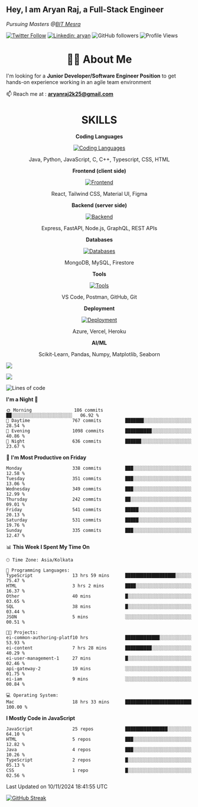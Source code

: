<h2>Hey, I am Aryan Raj, a Full-Stack Engineer</h2>
<p><em>Pursuing Masters @<a href="https://bitmesra.ac.in/">BIT Mesra
</em></p>

[![Twitter Follow](https://img.shields.io/twitter/follow/desikiteretsu_?label=aryanintech)](https://twitter.com/aryanintech_)
[![Linkedin: aryan](https://img.shields.io/badge/-aryan-blue?style=flat-square&logo=Linkedin&logoColor=white&link=https://www.linkedin.com/in/aryanraj24/)](https://www.linkedin.com/in/aryanraj24/)
![GitHub followers](https://img.shields.io/github/followers/aryan-139?label=Follow&style=social)
![Profile Views](https://komarev.com/ghpvc/?username=aryan-139&color=brightgreen&base=1600)

<h1 align="center"> 🧑‍💻 About Me</h1>
 
 I'm looking for a **Junior Developer/Software Engineer Position** to get hands-on experience working in an agile team environment

📫 Reach me at : **aryanraj2k25@gmail.com**

<h1 align="center">SKILLS</h1>

<p align="center"><strong>Coding Languages</strong></p>
<p align="center">
  <a href="https://skillicons.dev/icons?i=java,python,javascript,c,cpp,typescript,css,html&theme=dark">
    <img src="https://skillicons.dev/icons?i=java,python,javascript,c,cpp,typescript,css,html&theme=dark" alt="Coding Languages">
  </a>
</p>
<p align="center">Java, Python, JavaScript, C, C++, Typescript, CSS, HTML</p>

<p align="center"><strong>Frontend (client side)</strong></p>
<p align="center">
  <a href="https://skillicons.dev/icons?i=react,tailwind,materialui,figma&theme=dark">
    <img src="https://skillicons.dev/icons?i=react,tailwind,materialui,figma&theme=dark" alt="Frontend">
  </a>
</p>
<p align="center">React, Tailwind CSS, Material UI, Figma</p>

<p align="center"><strong>Backend (server side)</strong></p>
<p align="center">
  <a href="https://skillicons.dev/icons?i=express,nodejs,fastapi,graphql&theme=dark">
    <img src="https://skillicons.dev/icons?i=express,nodejs,fastapi,graphql&theme=dark" alt="Backend">
  </a>
</p>
<p align="center">Express, FastAPI, Node.js, GraphQL, REST APIs</p>

<p align="center"><strong>Databases</strong></p>
<p align="center">
  <a href="https://skillicons.dev/icons?i=mongodb,mysql,firebase&theme=dark">
    <img src="https://skillicons.dev/icons?i=mongodb,mysql,firebase&theme=dark" alt="Databases">
  </a>
</p>
<p align="center">MongoDB, MySQL, Firestore</p>

<p align="center"><strong>Tools</strong></p>
<p align="center">
  <a href="https://skillicons.dev/icons?i=vscode,postman,github,git&theme=dark">
    <img src="https://skillicons.dev/icons?i=vscode,postman,github,git&theme=dark" alt="Tools">
  </a>
</p>
<p align="center">VS Code, Postman, GitHub, Git</p>

<p align="center"><strong>Deployment</strong></p>
<p align="center">
  <a href="https://skillicons.dev/icons?i=azure,vercel,heroku&theme=dark">
    <img src="https://skillicons.dev/icons?i=azure,vercel,heroku&theme=dark" alt="Deployment">
  </a>
</p>
<p align="center">Azure, Vercel, Heroku</p>

<p align="center"><strong>AI/ML</strong></p>
<p align="center">Scikit-Learn, Pandas, Numpy, Matplotlib, Seaborn</p>



![](http://github-profile-summary-cards.vercel.app/api/cards/profile-details?username=aryan-139&theme=aura_dark)

<div display="flex">

![](http://github-profile-summary-cards.vercel.app/api/cards/stats?username=aryan-139&theme=aura_dark)


<div>


<!--START_SECTION:waka-->
![Lines of code](https://img.shields.io/badge/From%20Hello%20World%20I%27ve%20Written-1.9%20million%20lines%20of%20code-blue)

**I'm a Night 🦉** 

```text
🌞 Morning                186 commits         ██░░░░░░░░░░░░░░░░░░░░░░░   06.92 % 
🌆 Daytime                767 commits         ███████░░░░░░░░░░░░░░░░░░   28.54 % 
🌃 Evening                1098 commits        ██████████░░░░░░░░░░░░░░░   40.86 % 
🌙 Night                  636 commits         ██████░░░░░░░░░░░░░░░░░░░   23.67 % 
```
📅 **I'm Most Productive on Friday** 

```text
Monday                   338 commits         ███░░░░░░░░░░░░░░░░░░░░░░   12.58 % 
Tuesday                  351 commits         ███░░░░░░░░░░░░░░░░░░░░░░   13.06 % 
Wednesday                349 commits         ███░░░░░░░░░░░░░░░░░░░░░░   12.99 % 
Thursday                 242 commits         ██░░░░░░░░░░░░░░░░░░░░░░░   09.01 % 
Friday                   541 commits         █████░░░░░░░░░░░░░░░░░░░░   20.13 % 
Saturday                 531 commits         █████░░░░░░░░░░░░░░░░░░░░   19.76 % 
Sunday                   335 commits         ███░░░░░░░░░░░░░░░░░░░░░░   12.47 % 
```


📊 **This Week I Spent My Time On** 

```text
🕑︎ Time Zone: Asia/Kolkata

💬 Programming Languages: 
TypeScript               13 hrs 59 mins      ███████████████████░░░░░░   75.47 % 
HTML                     3 hrs 2 mins        ████░░░░░░░░░░░░░░░░░░░░░   16.37 % 
Other                    40 mins             █░░░░░░░░░░░░░░░░░░░░░░░░   03.65 % 
SQL                      38 mins             █░░░░░░░░░░░░░░░░░░░░░░░░   03.44 % 
JSON                     5 mins              ░░░░░░░░░░░░░░░░░░░░░░░░░   00.51 % 

🐱‍💻 Projects: 
ei-common-authoring-platf10 hrs              █████████████░░░░░░░░░░░░   53.93 % 
ei-content               7 hrs 28 mins       ██████████░░░░░░░░░░░░░░░   40.29 % 
ei-user-management-1     27 mins             █░░░░░░░░░░░░░░░░░░░░░░░░   02.46 % 
api-gateway-2            19 mins             ░░░░░░░░░░░░░░░░░░░░░░░░░   01.75 % 
ei-iam                   9 mins              ░░░░░░░░░░░░░░░░░░░░░░░░░   00.84 % 

💻 Operating System: 
Mac                      18 hrs 33 mins      █████████████████████████   100.00 % 
```

**I Mostly Code in JavaScript** 

```text
JavaScript               25 repos            ████████████████░░░░░░░░░   64.10 % 
HTML                     5 repos             ███░░░░░░░░░░░░░░░░░░░░░░   12.82 % 
Java                     4 repos             ███░░░░░░░░░░░░░░░░░░░░░░   10.26 % 
TypeScript               2 repos             █░░░░░░░░░░░░░░░░░░░░░░░░   05.13 % 
CSS                      1 repo              █░░░░░░░░░░░░░░░░░░░░░░░░   02.56 % 
```




 Last Updated on 10/11/2024 18:41:55 UTC
<!--END_SECTION:waka-->

[![GitHub Streak](https://streak-stats.demolab.com?user=aryan-139&theme=dark)](https://git.io/streak-stats)
